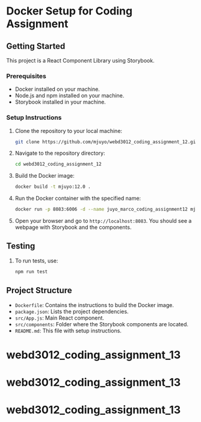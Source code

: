 # Docker Setup for Coding Assignment

## Getting Started

This project is a React Component Library using Storybook.

### Prerequisites

- Docker installed on your machine.
- Node.js and npm installed on your machine.
- Storybook installed in your machine.

### Setup Instructions

1. Clone the repository to your local machine:

    ```bash
    git clone https://github.com/mjuyo/webd3012_coding_assignment_12.git
    ```

2. Navigate to the repository directory:
    
    ```bash
    cd webd3012_coding_assignment_12
    ```

3. Build the Docker image:

    ```bash
    docker build -t mjuyo:12.0 .
    ```

4. Run the Docker container with the specified name:

    ```bash
    docker run -p 8083:6006 -d --name juyo_marco_coding_assignment12 mjuyo:12.0
    ```

5. Open your browser and go to `http://localhost:8083`. You should see a webpage with Storybook and the components.


## Testing

1. To run tests, use:

    ```bash
    npm run test
    ```

## Project Structure

- `Dockerfile`: Contains the instructions to build the Docker image.
- `package.json`: Lists the project dependencies.
- `src/App.js`: Main React component.
- `src/components`: Folder where the Storybook components are located.
- `README.md`: This file with setup instructions.
# webd3012_coding_assignment_13
# webd3012_coding_assignment_13
# webd3012_coding_assignment_13
